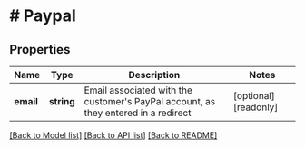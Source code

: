 # # Paypal

## Properties

Name | Type | Description | Notes
------------ | ------------- | ------------- | -------------
**email** | **string** | Email associated with the customer&#39;s PayPal account, as they entered in a redirect | [optional] [readonly]

[[Back to Model list]](../../README.md#models) [[Back to API list]](../../README.md#endpoints) [[Back to README]](../../README.md)

